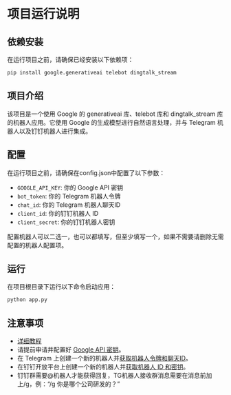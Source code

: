 # 项目运行说明

## 依赖安装

在运行项目之前，请确保已经安装以下依赖项：

```bash
pip install google.generativeai telebot dingtalk_stream
```

## 项目介绍

该项目是一个使用 Google 的 generativeai 库、telebot 库和 dingtalk_stream 库的机器人应用。它使用 Google 的生成模型进行自然语言处理，并与 Telegram 机器人以及钉钉机器人进行集成。

## 配置

在运行项目之前，请确保在config.json中配置了以下参数：

- `GOOGLE_API_KEY`: 你的 Google API 密钥
- `bot_token`: 你的 Telegram 机器人令牌
- `chat_id`: 你的 Telegram 机器人聊天ID
- `client_id`: 你的钉钉机器人 ID
- `client_secret`: 你的钉钉机器人密钥

配置机器人可以二选一，也可以都填写，但至少填写一个，如果不需要请删除无需配置的机器人配置项。
## 运行

在项目根目录下运行以下命令启动应用：

```bash
python app.py
```

## 注意事项

- [详细教程](https://blog.xiny.cc/archives/s3rPJssW)
- 请提前申请并配置好 [Google API 密钥](https://ai.google.dev/pricing)。
- 在 Telegram 上创建一个新的机器人并[获取机器人令牌和聊天ID](https://blog.xiny.cc/archives/mTaUz0TW)。
- 在钉钉开放平台上创建一个新的机器人并[获取机器人 ID 和密钥](https://blog.xiny.cc/archives/tJNIk1Xa)。
- 钉钉群需要@机器人才能获得回复，TG机器人接收群消息需要在消息前加上/g，例：“/g 你是哪个公司研发的？”
